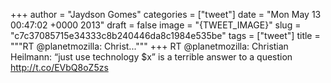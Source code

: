 
+++
author = "Jaydson Gomes"
categories = ["tweet"]
date = "Mon May 13 00:47:02 +0000 2013"
draft = false
image = "{TWEET_IMAGE}"
slug = "c7c37085715e34333c8b240446da8c1984e535be"
tags = ["tweet"]
title = """RT @planetmozilla: Christ..."""
+++
RT @planetmozilla: Christian Heilmann: “just use technology $x” is a terrible answer to a question http://t.co/EVbQ8oZ5zs
